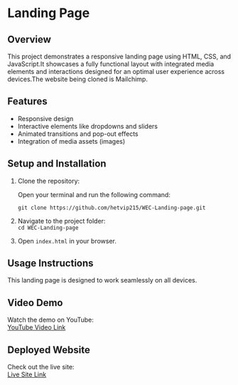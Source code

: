 # Landing Page

## Overview
This project demonstrates a responsive landing page using HTML, CSS, and JavaScript.It showcases a fully functional layout with integrated media elements and interactions designed for an optimal user experience across devices.The website being cloned is Mailchimp.

## Features
- Responsive design
- Interactive elements like dropdowns and sliders
- Animated transitions and pop-out effects
- Integration of media assets (images)

## Setup and Installation
1. Clone the repository:

    Open your terminal and run the following command:
      
   `git clone https://github.com/hetvip215/WEC-Landing-page.git`

2. Navigate to the project folder:  
   `cd WEC-Landing-page`

3. Open `index.html` in your browser.

## Usage Instructions
This landing page is designed to work seamlessly on all devices.

## Video Demo
Watch the demo on YouTube:  
[YouTube Video Link](https://youtu.be/Nsz2tHOfs3k)

## Deployed Website
Check out the live site:  
[Live Site Link](https://mailchimp-landing-page.netlify.app/)
